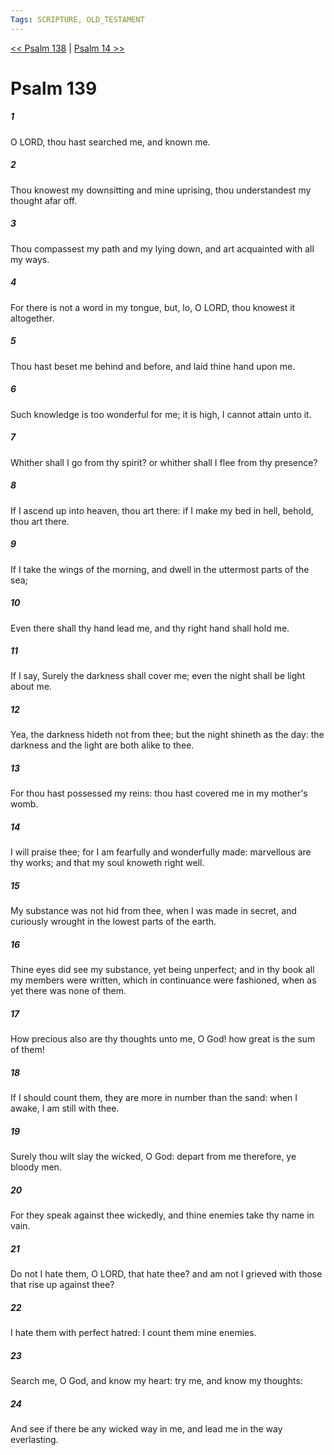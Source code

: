 ```yaml
---
Tags: SCRIPTURE, OLD_TESTAMENT
---
```


[<< Psalm 138](OLD_TESTAMENT/19_Psalms/Psalm_138.md) | [Psalm 14 >>](OLD_TESTAMENT/19_Psalms/Psalm_14.md)

# Psalm 139

##### 1
 O LORD, thou hast searched me, and known me.
##### 2
 Thou knowest my downsitting and mine uprising, thou understandest my thought afar off.
##### 3
 Thou compassest my path and my lying down, and art acquainted with all my ways.
##### 4
 For there is not a word in my tongue, but, lo, O LORD, thou knowest it altogether.
##### 5
 Thou hast beset me behind and before, and laid thine hand upon me.
##### 6
 Such knowledge is too wonderful for me; it is high, I cannot attain unto it.
##### 7
 Whither shall I go from thy spirit?  or whither shall I flee from thy presence?
##### 8
 If I ascend up into heaven, thou art there: if I make my bed in hell, behold, thou art there.
##### 9
 If I take the wings of the morning, and dwell in the uttermost parts of the sea;
##### 10
 Even there shall thy hand lead me, and thy right hand shall hold me.
##### 11
 If I say, Surely the darkness shall cover me; even the night shall be light about me.
##### 12
 Yea, the darkness hideth not from thee; but the night shineth as the day: the darkness and the light are both alike to thee.
##### 13
 For thou hast possessed my reins: thou hast covered me in my mother's womb.
##### 14
 I will praise thee; for I am fearfully and wonderfully made: marvellous are thy works; and that my soul knoweth right well.
##### 15
 My substance was not hid from thee, when I was made in secret, and curiously wrought in the lowest parts of the earth.
##### 16
 Thine eyes did see my substance, yet being unperfect; and in thy book all my members were written, which in continuance were fashioned, when as yet there was none of them.
##### 17
 How precious also are thy thoughts unto me, O God!  how great is the sum of them!
##### 18
 If I should count them, they are more in number than the sand: when I awake, I am still with thee.
##### 19
 Surely thou wilt slay the wicked, O God: depart from me therefore, ye bloody men.
##### 20
 For they speak against thee wickedly, and thine enemies take thy name in vain.
##### 21
 Do not I hate them, O LORD, that hate thee?  and am not I grieved with those that rise up against thee?
##### 22
 I hate them with perfect hatred: I count them mine enemies.
##### 23
 Search me, O God, and know my heart: try me, and know my thoughts:
##### 24
 And see if there be any wicked way in me, and lead me in the way everlasting.
